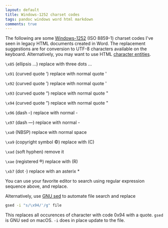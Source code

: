 ```yaml
---
layout: default
title: Windows-1252 charset codes
tags: pandoc windows word html markdown
comments: true
---
```


The following are some [Windows-1252](https://en.wikipedia.org/wiki/Windows-1252) (ISO 8859-1) charset codes I've seen in legacy HTML documents created in Word. The replacement suggestions are for conversion to UTF-8 characters available on the keyboard. Alternatively, you may want to use HTML [character entities](https://dev.w3.org/html5/html-author/charref).

`\x85` (ellipsis …) replace with three dots ...

`\x91` (curved quote ‘) replace with normal quote '

`\x92` (curved quote ’) replace with normal quote '

`\x93` (curved quote “) replace with normal quote "

`\x94` (curved quote ”) replace with normal quote "

`\x96` (dash –) replace with normal -

`\x97` (dash —) replace with normal -

`\xa0` (NBSP) replace with normal space

`\xa9` (copyright symbol ©) replace with (C)

`\xad` (soft hyphen) remove it

`\xae` (registered ®) replace with (R)

`\xb7` (dot ·) replace with an asterix *

You can use your favorite editor to search using regular expression sequence above, and replace.

Alternatively, use [GNU sed]() to automate file search and replace

```bash
gsed -i "s/\x94/'/g" file
```

This replaces all occurences of character with code 0x94 with a quote. `gsed` is GNU sed on macOS. `-i` does in place update to the file.
